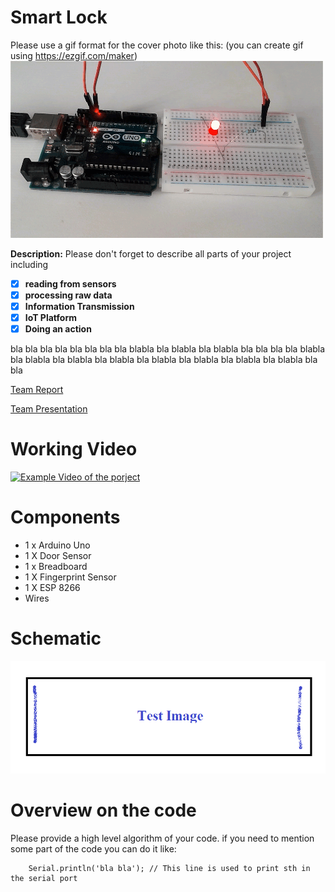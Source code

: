 
# Smart Lock
Please use a gif format for the cover photo like this: (you can create gif using https://ezgif.com/maker)
![Cover GIF](doc/Arduino_LED.gif?raw=true)

**Description:**  Please don't forget to describe all parts of your project including 
 - [x] **reading from sensors** 
 - [x] **processing raw data**
 - [x] **Information Transmission**
 - [x] **IoT Platform**
 - [x] **Doing an action**

bla bla bla bla bla bla bla bla blabla bla blabla bla blabla bla bla  bla bla blabla bla blabla bla blabla bla blabla bla blabla bla blabla bla blabla bla blabla bla bla

[Team Report](doc/report.pdf) 

[Team Presentation](doc/presentation.pdf)

# Working Video

 [![Example Video of the porject](https://img.youtube.com/vi/ucZl6vQ_8Uo/0.jpg)](https://www.youtube.com/watch?v=ucZl6vQ_8Uo)

# Components
- 1 x Arduino Uno
- 1 X Door Sensor
- 1 x Breadboard
- 1 X Fingerprint Sensor
- 1 X ESP 8266
- Wires

# Schematic
![schema](doc/photo.png?raw=true)

# Overview on the code
Please provide a high level algorithm of your code. if you need to mention some part of the code you can do it like:
```Arduino
	Serial.println('bla bla'); // This line is used to print sth in the serial port
``` 


